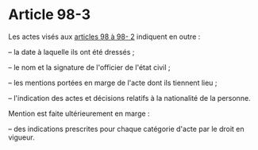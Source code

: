 # Article 98-3

<p>Les actes visés aux <a href='/code-civil/livre-ier-des-personnes/titre-ii-des-actes-de-letat-civil/chapitre-vi-de-letat-civil-des-personnes-nees-a-letranger-qui-acquierent-ou-recouvrent-la-nationalite-francaise/98.md' title='Code civil - art. 98 (V)'>articles 98 à 98- 2</a> indiquent en outre :</p><p>– la date à laquelle ils ont été dressés ;</p><p>– le nom et la signature de l'officier de l'état civil ;</p><p>– les mentions portées en marge de l'acte dont ils tiennent lieu ;</p><p>– l'indication des actes et décisions relatifs à la nationalité de la personne.</p><p>Mention est faite ultérieurement en marge :</p><p>– des indications prescrites pour chaque catégorie d'acte par le droit en vigueur.</p>
